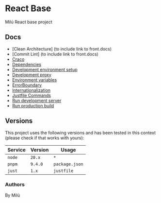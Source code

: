 # React Base

Milú React base project

## Docs
- [Clean Architecture] (to include link to front.docs)
- [Commit Lint] (to include link to front.docs)
- [Craco](./docs/craco.md)
- [Dependencies](./docs/dependencies.md)
- [Development environment setup](./docs/dev-environment-setup.md)
- [Development proxy](./docs/dev-proxy.md)
- [Environment variables](./docs/environment-variables.md)
- [ErrorBoundary](./docs/error-boundary.md)
- [Internationalization](./docs/i18next.md)
- [Justfile Commands](./docs/justfile-commands.md)
- [Run development server](./docs/run-development-server.md)
- [Run production build](./docs/run-production-build.md)

## Versions

This project uses the following versions and has been tested in this context
(please check if that works with yours):

| Service    | Version  | Usage              |
|------------|----------|--------------------|
| `node`     | `20.x`   | `*`                |
| `pnpm`     | `9.4.0`  | `package.json`     |
| `just`     | `1.x`    | `justfile`         |

### Authors
By Milú